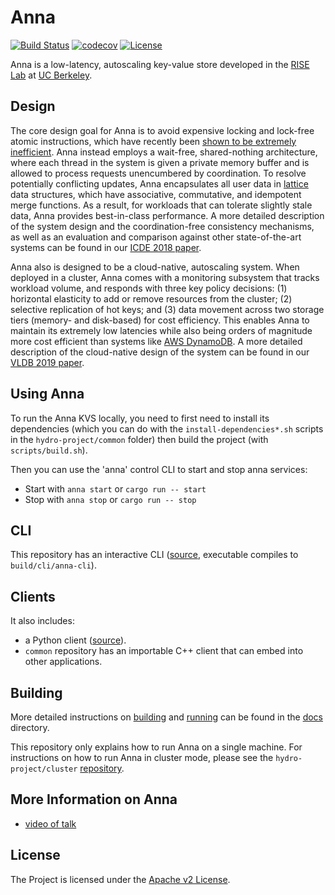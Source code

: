 # Anna

[![Build Status](https://travis-ci.com/hydro-project/anna.svg?branch=master)](https://travis-ci.com/andrewdavidmackenzie/anna)
[![codecov](https://codecov.io/gh/hydro-project/anna/branch/master/graph/badge.svg)](https://codecov.io/gh/andrewdavidmackenzie/anna)
[![License](https://img.shields.io/badge/license-Apache--2.0-blue.svg)](https://opensource.org/licenses/Apache-2.0)

Anna is a low-latency, autoscaling key-value store developed in the [RISE Lab](https://rise.cs.berkeley.edu) at [UC Berkeley](https://berkeley.edu). 

## Design

The core design goal for Anna is to avoid expensive locking and lock-free atomic instructions, 
which have recently been [shown to be extremely inefficient](http://www.jmfaleiro.com/pubs/latch-free-cidr2017.pdf). 
Anna instead employs a wait-free, shared-nothing architecture, where each thread in the system is given a private memory 
buffer and is allowed to process requests unencumbered by coordination. To resolve potentially conflicting updates, 
Anna encapsulates all user data in [lattice](https://en.wikipedia.org/wiki/Lattice_(order)) data structures, which have 
associative, commutative, and idempotent merge functions. As a result, for workloads that can tolerate slightly stale 
data, Anna provides best-in-class performance. A more detailed description of the system design and the coordination-free 
consistency mechanisms, as well as an evaluation and comparison against other state-of-the-art systems can be found 
in our [ICDE 2018 paper](http://db.cs.berkeley.edu/jmh/papers/anna_ieee18.pdf).

Anna also is designed to be a cloud-native, autoscaling system. When deployed in a cluster, 
Anna comes with a monitoring subsystem that tracks workload volume, and responds with three key policy decisions: 
(1) horizontal elasticity to add or remove resources from the cluster; (2) selective replication of hot keys; and 
(3) data movement across two storage tiers (memory- and disk-based) for cost efficiency. This enables Anna to maintain 
its extremely low latencies while also being orders of magnitude more cost efficient than systems like 
[AWS DynamoDB](https://aws.amazon.com/dynamodb). A more detailed description of the cloud-native design of the system 
can be found in our [VLDB 2019 paper](http://www.vikrams.io/papers/anna-vldb19.pdf).

## Using Anna

To run the Anna KVS locally, you need to first need to install its dependencies (which you can do with the
`install-dependencies*.sh` scripts in the `hydro-project/common` folder) then
build the project (with `scripts/build.sh`).

Then you can use the 'anna' control CLI to start and stop anna services:
* Start with `anna start` or `cargo run -- start`
* Stop with `anna stop` or `cargo run -- stop`

## CLI
This repository has an interactive CLI ([source](client/cpp/cli.cpp), executable compiles to `build/cli/anna-cli`).

## Clients
It also includes:
* a Python client ([source](client/python/anna/client.py)).
* `common` repository has an importable C++ client that can embed into other applications.

## Building
More detailed instructions on [building](docs/building-anna.md) and [running](docs/local-mode.md) can be found in the
[docs](docs) directory. 

This repository only explains how to run Anna on a single machine. 
For instructions on how to run Anna in cluster mode, please see the `hydro-project/cluster` 
[repository](https://github.com/hydro-project/cluster).

## More Information on Anna
* [video of talk](https://www.youtube.com/watch?v=9qU1zO9wCNs&t=2036s)
## License

The Project is licensed under the [Apache v2 License](LICENSE).
